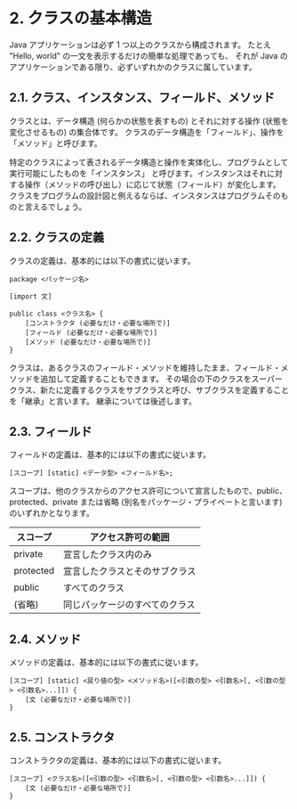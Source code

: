 # 2. クラスの基本構造

Java アプリケーションは必ず 1 つ以上のクラスから構成されます。
たとえ "Hello, world" の一文を表示するだけの簡単な処理であっても、
それが Java のアプリケーションである限り、必ずいずれかのクラスに属しています。

## 2.1. クラス、インスタンス、フィールド、メソッド

クラスとは、データ構造 (何らかの状態を表すもの) とそれに対する操作 (状態を変化させるもの) の集合体です。
クラスのデータ構造を「フィールド」、操作を「メソッド」と呼びます。

特定のクラスによって表されるデータ構造と操作を実体化し、プログラムとして実行可能にしたものを「インスタンス」
と呼びます。インスタンスはそれに対する操作（メソッドの呼び出し）に応じて状態（フィールド）が変化します。
クラスをプログラムの設計図と例えるならば、インスタンスはプログラムそのものと言えるでしょう。

## 2.2. クラスの定義

クラスの定義は、基本的には以下の書式に従います。

```
package <パッケージ名>

[import 文]

public class <クラス名> {
    [コンストラクタ (必要なだけ・必要な場所で)]
    [フィールド (必要なだけ・必要な場所で)]
    [メソッド (必要なだけ・必要な場所で)]
}
```

クラスは、あるクラスのフィールド・メソッドを維持したまま、フィールド・メソッドを追加して定義することもできます。
その場合の下のクラスをスーパークラス、新たに定義するクラスをサブクラスと呼び、サブクラスを定義することを「継承」と言います。
継承については後述します。

## 2.3. フィールド

フィールドの定義は、基本的には以下の書式に従います。

```
[スコープ] [static] <データ型> <フィールド名>;
```

スコープは、他のクラスからのアクセス許可について宣言したもので、public、protected、private または省略 (別名をパッケージ・プライベートと言います) 
のいずれかとなります。

|スコープ|アクセス許可の範囲|
|----|----|
|private|宣言したクラス内のみ|
|protected|宣言したクラスとそのサブクラス|
|public|すべてのクラス|
|(省略)|同じパッケージのすべてのクラス|

## 2.4. メソッド

メソッドの定義は、基本的には以下の書式に従います。

```
[スコープ] [static] <戻り値の型> <メソッド名>([<引数の型> <引数名>[, <引数の型> <引数名>...]]) {
    [文 (必要なだけ・必要な場所で)]
}
```

## 2.5. コンストラクタ

コンストラクタの定義は、基本的には以下の書式に従います。

```
[スコープ] <クラス名>([<引数の型> <引数名>[, <引数の型> <引数名>...]]) {
    [文 (必要なだけ・必要な場所で)]
}
```
